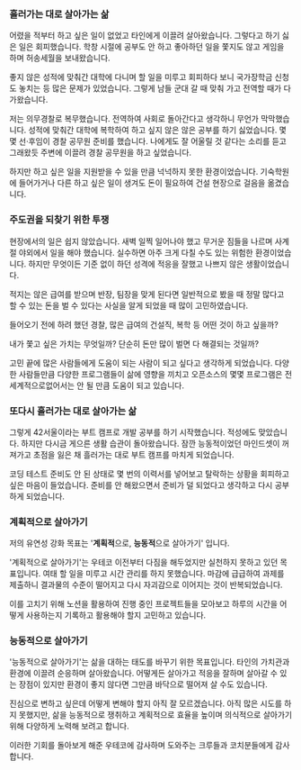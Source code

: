 ### 흘러가는 대로 살아가는 삶

어렸을 적부터 하고 싶은 일이 없었고 타인에게 이끌려 살아왔습니다. 그렇다고 하기 싫은 일은 회피했습니다.
학창 시절에 공부도 안 하고 좋아하던 일을 쫓지도 않고 게임을 하며 허송세월을 보내왔습니다.

좋지 않은 성적에 맞춰간 대학에 다니며 할 일을 미루고 회피하다 보니 국가장학금 신청도 놓치는 등 많은 문제가 있었습니다. 그렇게 남들 군대 갈 때 맞춰 가고 전역할 때가 다가왔습니다.

저는 의무경찰로 복무했습니다. 전역하여 사회로 돌아간다고 생각하니 무언가 막막했습니다. 성적에 맞춰간 대학에 복학하여 하고 싶지 않은  않은 공부를 하기 싫었습니다.
몇몇 선·후임이 경찰 공무원 준비를 했습니다. 나에게도 잘 어울릴 것 같다는 소리를 듣고 그래왔듯 주변에 이끌려 경찰 공무원을 하고 싶었습니다.

하지만 하고 싶은 일을 지원받을 수 있을 만큼 넉넉하지 못한 환경이었습니다. 기숙학원에 들어가거나 다른 하고 싶은 일이 생겨도 돈이 필요하여 건설 현장으로 걸음을 옮겼습니다.

### 주도권을 되찾기 위한 투쟁

현장에서의 일은 쉽지 않았습니다.
새벽 일찍 일어나야 했고 무거운 짐들을 나르며 사계절 야외에서 일을 해야 했습니다. 실수하면 아주 크게 다칠 수도 있는 위험한 환경이었습니다.
하지만 무엇이든 기준 없이 하던 성격에 적응을 잘했고 나쁘지 않은 생활이었습니다.

적지는 않은 급여를 받으며 반장, 팀장을 맞게 된다면 일반적으로 봤을 때 정말 많다고 할 수 있는 돈을 벌 수 있다는 사실을 알게 되었을 때 많이 고민하였습니다.

들어오기 전에 하려 했던 경찰, 많은 급여의 건설직, 복학 등 어떤 것이 하고 싶을까?

내가 쫓고 싶은 가치는 무엇일까? 단순히 돈만 많이 벌면 다 해결되는 것일까?

고민 끝에 많은 사람들에게 도움이 되는 사람이 되고 싶다고 생각하게 되었습니다.
다양한 사람들만큼 다양한 프로그램들이 삶에 영향을 끼치고 오픈소스의 몇몇 프로그램은 전 세계적으로없어서는 안 될 만큼 도움이 되고 있습니다.

### 또다시 흘러가는 대로 살아가는 삶

그렇게 42서울이라는 부트 캠프로 개발 공부를 하기 시작했습니다. 적성에도 맞았습니다.
하지만 다시금 게으른 생활 습관이 돌아왔습니다. 잠깐 능동적이었던 마인드셋이 꺼져가고 초점을 잃은 채 흘러가는 대로 부트 캠프를 마치게 되었습니다.

코딩 테스트 준비도 안 된 상태로 몇 번의 이력서를 넣어보고 탈락하는 상황을 회피하고 싶은 마음이 들었습니다.
준비를 안 해왔으면서 준비가 덜 되었다고 생각하고 다시 공부하게 되었습니다. 

### 계획적으로 살아가기

저의 유연성 강화 목표는 '**계획적**으로, **능동적**으로 살아가기' 입니다.

'계획적으로 살아가기'는 우테코 이전부터 다짐을 해두었지만 실천하지 못하고 있던 목표입니다.
여태 할 일을 미루고 시간 관리를 하지 못했습니다. 마감에 급급하여 과제를 제출하니 결과물의 수준이 떨어지고 다시 자괴감으로 이어지는 것이 반복되었습니다.

이를 고치기 위해 노션을 활용하여 진행 중인 프로젝트들을 모아보고 하루의 시간을 어떻게 사용하는지 기록하고 활용해야 할지 고민하고 있습니다.

### 능동적으로 살아가기

'능동적으로 살아가기'는 삶을 대하는 태도를 바꾸기 위한 목표입니다. 타인의 가치관과 환경에 이끌려 순응하며 살아왔습니다.
어떻게든 살아가고 적응을 잘하며 살아갈 수 있는 장점이 있지만 환경이 좋지 않다면 그만큼 바닥으로 떨어져 살 수도 있습니다.

진심으로 변하고 싶은데 어떻게 변해야 할지 아직 잘 모르겠습니다.
아직 많은 시도를 하지 못했지만, 삶을 능동적으로 쟁취하고 계획적으로 효율을 높이며 의식적으로 살아가기 위해 다양하게 노력해 보려고 합니다.

이러한 기회를 돌아보게 해준 우테코에 감사하며 도와주는 크루들과 코치분들에게 감사합니다.
